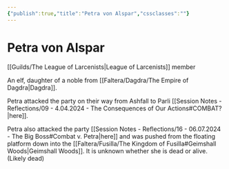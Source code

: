 ```yaml
---
{"publish":true,"title":"Petra von Alspar","cssclasses":""}
---
```



# Petra von Alspar

[[Guilds/The League of Larcenists\|League of Larcenists]] member

An elf, daughter of a noble from [[Faltera/Dagdra/The Empire of Dagdra\|Dagdra]].

Petra attacked the party on their way from Ashfall to Parli [[Session Notes - Reflections/09 - 4.04.2024 - The Consequences of Our Actions#COMBAT?\|here]].

Petra also attacked the party [[Session Notes - Reflections/16 - 06.07.2024 - The Big Boss#Combat v. Petra\|here]] and was pushed from the floating platform down into the [[Faltera/Fusilla/The Kingdom of Fusilla#Geimshall Woods\|Geimshall Woods]]. It is unknown whether she is dead or alive. (Likely dead)
